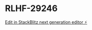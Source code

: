 # RLHF-29246

[Edit in StackBlitz next generation editor ⚡️](https://stackblitz.com/~/github.com/meghaapunniya/RLHF-29246)
